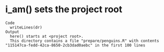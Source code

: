 # i_am() sets the project root

    Code
      writeLines(dr)
    Output
      here() starts at <project root>.
      This directory contains a file "prepare/penguins.R" with contents "115147ca-fedd-42ca-8650-2cb3dad0aebc" in the first 100 lines

